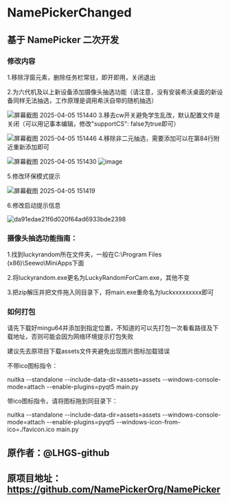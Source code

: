 # NamePickerChanged
## 基于 NamePicker 二次开发


### 修改内容

1.移除浮窗元素，删除任务栏常驻，即开即用，关闭退出

2.为六代机及以上新设备添加摄像头抽选功能（请注意，没有安装希沃桌面的新设备同样无法抽选，工作原理是调用希沃自带的随机抽选）

![屏幕截图 2025-04-05 151440](https://github.com/user-attachments/assets/f06e329e-dfd5-478c-802c-402328a71987)
3.移去cw开关避免学生乱改，默认配置文件是关闭（可以用记事本编辑，修改"supportCS": false为true即可）

![屏幕截图 2025-04-05 151446](https://github.com/user-attachments/assets/3e6357d4-5c43-489c-b4f6-21f2e0702f9b)
4.移除非二元抽选，需要添加可以在第84行附近重新添加即可

![屏幕截图 2025-04-05 151430](https://github.com/user-attachments/assets/b593bc39-b46a-41f0-b654-5c35deb7f1a5)
![image](https://github.com/user-attachments/assets/764dc5b2-1668-48ea-be37-50bd5f6e54d0)

5.修改环保模式提示

![屏幕截图 2025-04-05 151419](https://github.com/user-attachments/assets/88aa1054-d3cc-4113-88b8-136c06bef294)

6.修改启动提示信息

![da91edae21f6d020f64ad6933bde2398](https://github.com/user-attachments/assets/551b9eb4-442b-4675-ba9c-d1c1b7b033e3)



### 摄像头抽选功能指南：

1.找到luckyrandom所在文件夹，一般在C:\Program Files (x86)\Seewo\MiniApps下面

2.将luckyrandom.exe更名为LuckyRandomForCam.exe，其他不变

3.把zip解压并把文件拖入同目录下，将main.exe重命名为luckxxxxxxxxx即可


### 如何打包

请先下载好mingu64并添加到指定位置，不知道的可以先打包一次看看路径及下载地址，否则可能会因为网络环境提示打包失败

建议先去原项目下载assets文件夹避免出现图片图标加载错误


不带ico图标指令：

nuitka --standalone --include-data-dir=assets=assets --windows-console-mode=attach --enable-plugins=pyqt5 main.py

带ico图标指令，请将图标拖到同目录下：

nuitka --standalone --include-data-dir=assets=assets --windows-console-mode=attach --enable-plugins=pyqt5 --windows-icon-from-ico=./favicon.ico main.py



## 原作者：@LHGS-github	
## 原项目地址：https://github.com/NamePickerOrg/NamePicker
